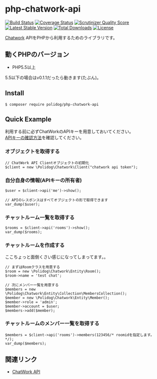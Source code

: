 php-chatwork-api
================

[![Build Status](https://travis-ci.org/polidog/php-chatwork-api.png?branch=develop)](https://travis-ci.org/polidog/php-chatwork-api)
[![Coverage Status](https://img.shields.io/coveralls/polidog/php-chatwork-api.svg)](https://coveralls.io/r/polidog/php-chatwork-api?branch=master)
[![Scrutinizer Quality Score](https://scrutinizer-ci.com/g/polidog/php-chatwork-api/badges/quality-score.png?s=56ea782f70ecfbe3de485e4be2a2c585455e44e3)](https://scrutinizer-ci.com/g/polidog/php-chatwork-api/)
[![Latest Stable Version](https://poser.pugx.org/polidog/php-chatwork-api/v/stable.svg)](https://packagist.org/packages/polidog/php-chatwork-api)
[![Total Downloads](https://poser.pugx.org/polidog/php-chatwork-api/downloads.svg)](https://packagist.org/packages/polidog/php-chatwork-api)
[![License](https://poser.pugx.org/polidog/php-chatwork-api/license.svg)](https://packagist.org/packages/polidog/php-chatwork-api)

[Chatwork](http://www.chatwork.com/ja/) APIをPHPから利用するためのライブラリです。

## 動くPHPのバージョン
- PHP5.5以上

5.5以下の場合はv0.1.1だったら動きます(たぶん)。


## Install

```
$ composer require polidog/php-chatwork-api
```


## Quick Example

利用する前に必ずChatWorkのAPIキーを用意しておいてください。  
[APIキーの確認方法](http://developer.chatwork.com/ja/authenticate.html)を確認してください。

### オブジェクトを取得する

```
// ChatWork API Clientオブジェクトの初期化
$client = new \Polidog\Chatwork\Client("chatwork api token");
```

### 自分自身の情報(APIキーの所有者)

```
$user = $client->api('me')->show();

// APIのレスポンスはすべてオブジェクトの形で取得できます
var_dump($user);
```

### チャットルーム一覧を取得する

```
$rooms = $client->api('rooms')->show();
var_dump($rooms);
```

### チャットルームを作成する
ここちょっと面倒くさい感じになってしまってます。。

```
// まずはRoomクラスを用意する
$room = new \Polidog\Chatwork\Entity\Room();
$room->name = 'test chat';

// 次にメンバー一覧を用意する
$members = new \Polidog\Chatwork\Entity\Collection\MembersCollection();
$member = new \Polidog\Chatwork\Entity\Member();
$member->role = 'admin';
$member->account = $user;
$members->add($member);
```

### チャットルームのメンバー一覧を取得する
```
$members = $client->api('rooms')->members(123456/* roomidを指定します。*/);
var_dump($members);

```


## 関連リンク
- [ChatWork API](http://developer.chatwork.com/ja/)
